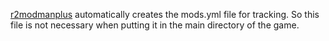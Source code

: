 [r2modmanplus](https://github.com/ebkr/r2modmanPlus) automatically creates the mods.yml file for tracking. So this file is not necessary when putting it in the main directory of the game.